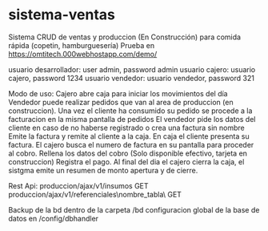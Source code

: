 # sistema-ventas
Sistema CRUD de ventas y produccion (En Construcción) para comida rápida (copetin, hamburguesería)
Prueba en https://omtitech.000webhostapp.com/demo/

usuario desarrollador: user admin, password admin
usuario cajero: usuario cajero, password 1234
usuario vendedor: usuario vendedor, password 321

Modo de uso:
Cajero abre caja para iniciar los movimientos del día
Vendedor puede realizar pedidos que van al area de produccion (en construccion).
Una vez el cliente ha consumido su pedido se procede a la facturacion en la misma pantalla de pedidos
El vendedor pide los datos del cliente en caso de no haberse registrado o crea una factura sin nombre
Emite la factura y remite al cliente a la caja.
En caja el cliente presenta su factura.
El cajero busca el numero de factura en su pantalla para proceder al cobro.
Rellena los datos del cobro (Solo disponible efectivo, tarjeta en construccion) 
Registra el pago.
Al final del dia el cajero cierra la caja, el sistgma emite un resumen de monto apertura y de cierre.

Rest Api:
produccion/ajax/v1/insumos GET
produccion/ajax/v1/referenciales\nombre_tabla\ GET

Backup de la bd dentro de la carpeta /bd
configuracion global de la base de datos en /config/dbhandler
